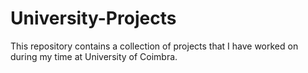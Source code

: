 # University-Projects

This repository contains a collection of projects that I have worked on during my time at University of Coimbra.
